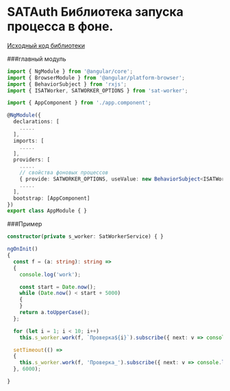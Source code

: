 # SATAuth Библиотека запуска процесса в фоне. 

[Исходный код библиотеки](https://github.com/AlexanderZhelnin/angular-sat-worker-lib)


###главный модуль
```ts
import { NgModule } from '@angular/core';
import { BrowserModule } from '@angular/platform-browser';
import { BehaviorSubject } from 'rxjs';
import { ISATWorker, SATWORKER_OPTIONS } from 'sat-worker';

import { AppComponent } from './app.component';

@NgModule({
  declarations: [
    .....
  ],
  imports: [
    .....    
  ],
  providers: [
    .....
    // свойства фоновых процессов
    { provide: SATWORKER_OPTIONS, useValue: new BehaviorSubject<ISATWorker>({ isAsync: true }) }
    .....
  ],
  bootstrap: [AppComponent]
})
export class AppModule { }
```

###Пример
```ts
constructor(private s_worker: SatWorkerService) { }

ngOnInit()
{
  const f = (a: string): string =>
  {
    console.log('work');

    const start = Date.now();
    while (Date.now() < start + 5000)
    {
    }
    return a.toUpperCase();
  };

  for (let i = 1; i < 10; i++)
    this.s_worker.work(f, `Проверка${i}`).subscribe({ next: v => console.log(v) });

  setTimeout(() =>
  {
    this.s_worker.work(f, 'Проверка_').subscribe({ next: v => console.log(v) });
  }, 6000);

}
```

